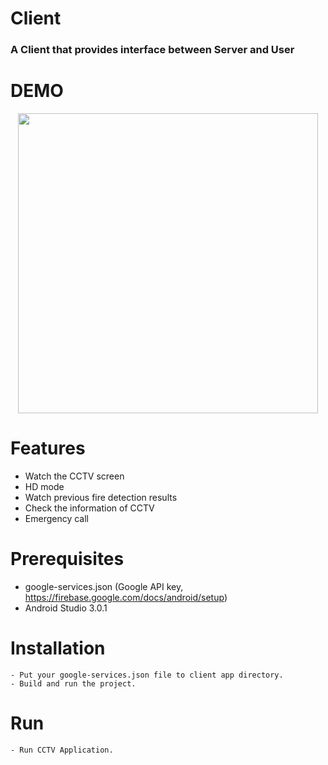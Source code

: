 # Client
<h3><b>A Client that provides interface between Server and User</b></h3>

# DEMO
<p align="center">
    <img src="/images/client_demo2.gif", width="480">
</p>

# Features
- Watch the CCTV screen
- HD mode
- Watch previous fire detection results
- Check the information of CCTV
- Emergency call

# Prerequisites
- google-services.json (Google API key, https://firebase.google.com/docs/android/setup)
- Android Studio 3.0.1

# Installation
    - Put your google-services.json file to client app directory.
    - Build and run the project.

# Run
    - Run CCTV Application.
